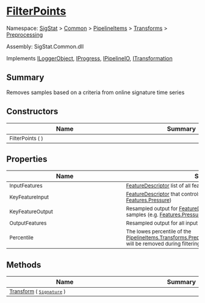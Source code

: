 # [FilterPoints](./FilterPoints.md)

Namespace: [SigStat]() > [Common](./../../../README.md) > [PipelineItems]() > [Transforms]() > [Preprocessing](./README.md)

Assembly: SigStat.Common.dll

Implements [ILoggerObject](./../../../ILoggerObject.md), [IProgress](./../../../Helpers/IProgress.md), [IPipelineIO](./../../../Pipeline/IPipelineIO.md), [ITransformation](./../../../ITransformation.md)

## Summary
Removes samples based on a criteria from online signature time series

## Constructors

| Name | Summary | 
| --- | --- | 
| <sub>FilterPoints (  )</sub><div style="width: 290px">| <sub></sub><div style="width: 290px">| <br>


## Properties

| Name | Summary | 
| --- | --- | 
| <sub>InputFeatures</sub><div style="width: 290px">| <sub>[FeatureDescriptor](https://github.com/hargitomi97/sigstat/blob/master/docs/md/SigStat/Common/FeatureDescriptor.md) list of all features to resample</sub><div style="width: 290px">| <br>
| <sub>KeyFeatureInput</sub><div style="width: 290px">| <sub>[FeatureDescriptor](https://github.com/hargitomi97/sigstat/blob/master/docs/md/SigStat/Common/FeatureDescriptor.md) that controls the removal of samples (e.g. [Features.Pressure](https://github.com/hargitomi97/sigstat/blob/master/docs/md/SigStat/Common/Features.md))</sub><div style="width: 290px">| <br>
| <sub>KeyFeatureOutput</sub><div style="width: 290px">| <sub>Resampled output for [FeatureDescriptor](https://github.com/hargitomi97/sigstat/blob/master/docs/md/SigStat/Common/FeatureDescriptor.md) that controls the removal of samples (e.g. [Features.Pressure](https://github.com/hargitomi97/sigstat/blob/master/docs/md/SigStat/Common/Features.md))</sub><div style="width: 290px">| <br>
| <sub>OutputFeatures</sub><div style="width: 290px">| <sub>Resampled output for all input features</sub><div style="width: 290px">| <br>
| <sub>Percentile</sub><div style="width: 290px">| <sub>The lowes percentile of the [PipelineItems.Transforms.Preprocessing.FilterPoints.KeyFeatureInput](https://github.com/hargitomi97/sigstat/blob/master/docs/md/SigStat/Common/PipelineItems/Transforms/Preprocessing/FilterPoints.md) will be removed during filtering</sub><div style="width: 290px">| <br>


## Methods

| Name | Summary | 
| --- | --- | 
| <sub>[Transform](./Methods/FilterPoints-100663753.md) ( [`Signature`](./../../../Signature.md) )</sub><div style="width: 290px">| <sub></sub><div style="width: 290px">| <br>


